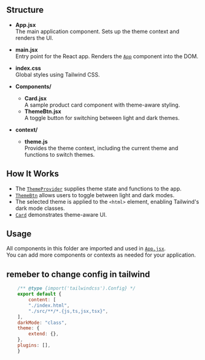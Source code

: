 
## Structure

- **App.jsx**  
  The main application component. Sets up the theme context and renders the UI.

- **main.jsx**  
  Entry point for the React app. Renders the [`App`](App.jsx) component into the DOM.

- **index.css**  
  Global styles using Tailwind CSS.

- **Components/**
  - **Card.jsx**  
    A sample product card component with theme-aware styling.
  - **ThemeBtn.jsx**  
    A toggle button for switching between light and dark themes.

- **context/**
  - **theme.js**  
    Provides the theme context, including the current theme and functions to switch themes.

## How It Works

- The [`ThemeProvider`](context/theme.js) supplies theme state and functions to the app.
- [`ThemeBtn`](Components/ThemeBtn.jsx) allows users to toggle between light and dark modes.
- The selected theme is applied to the `<html>` element, enabling Tailwind's dark mode classes.
- [`Card`](Components/Card.jsx) demonstrates theme-aware UI.

## Usage

All components in this folder are imported and used in [`App.jsx`](App.jsx).  
You can add more components or contexts as needed for your application.

## remeber to change config in tailwind

```javascript 
    /** @type {import('tailwindcss').Config} */
    export default {
        content: [
        "./index.html",
        "./src/**/*.{js,ts,jsx,tsx}",
    ],
    darkMode: "class",
    theme: {
        extend: {},
    },
    plugins: [],
    }

```